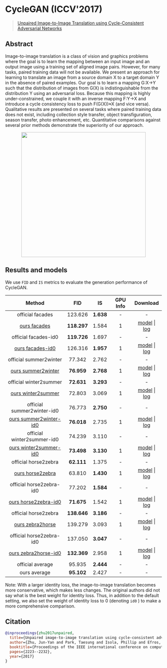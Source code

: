 # CycleGAN (ICCV'2017)

> [Unpaired Image-to-Image Translation using Cycle-Consistent Adversarial Networks](https://arxiv.org/abs/1703.10593)

<!-- [ALGORITHM] -->

## Abstract

<!-- [ABSTRACT] -->

Image-to-image translation is a class of vision and graphics problems where the goal is to learn the mapping between an input image and an output image using a training set of aligned image pairs. However, for many tasks, paired training data will not be available. We present an approach for learning to translate an image from a source domain X to a target domain Y in the absence of paired examples. Our goal is to learn a mapping G:X→Y such that the distribution of images from G(X) is indistinguishable from the distribution Y using an adversarial loss. Because this mapping is highly under-constrained, we couple it with an inverse mapping F:Y→X and introduce a cycle consistency loss to push F(G(X))≈X (and vice versa). Qualitative results are presented on several tasks where paired training data does not exist, including collection style transfer, object transfiguration, season transfer, photo enhancement, etc. Quantitative comparisons against several prior methods demonstrate the superiority of our approach.

<!-- [IMAGE] -->

<div align=center >
 <img src="https://user-images.githubusercontent.com/12726765/144200449-cc2777da-3112-4024-aaa6-c6be5c8220bc.png" width="400"/>
</div >

## Results and models

We use `FID` and `IS` metrics to evaluate the generation performance of CycleGAN.

|                                                      Method                                                       |     FID     |    IS     | GPU Info |                                                                                                                                                                             Download                                                                                                                                                                              |
| :---------------------------------------------------------------------------------------------------------------: | :---------: | :-------: | :------: | :---------------------------------------------------------------------------------------------------------------------------------------------------------------------------------------------------------------------------------------------------------------------------------------------------------------------------------------------------------------: |
|                                                 official facades                                                  |   123.626   | **1.638** |    -     |                                                                                                                                                                                 -                                                                                                                                                                                 |
|            [ours facades](/configs/synthesizers/cyclegan/cyclegan_lsgan_resnet_in_1x1_80k_facades.py)             | **118.297** |   1.584   |    1     |                        [model](https://download.openmmlab.com/mmediting/synthesizers/cyclegan/cyclegan_facades/cyclegan_lsgan_resnet_in_1x1_80k_facades_20200524-0b877c2a.pth) \| [log](https://download.openmmlab.com/mmediting/synthesizers/cyclegan/cyclegan_facades/cyclegan_lsgan_resnet_in_1x1_80k_facades_20200524_211816.log.json)                        |
|                                               official facades-id0                                                | **119.726** |   1.697   |    -     |                                                                                                                                                                                 -                                                                                                                                                                                 |
|        [ours facades-id0](/configs/synthesizers/cyclegan/cyclegan_lsgan_id0_resnet_in_1x1_80k_facades.py)         |   126.316   | **1.957** |    1     |                [model](https://download.openmmlab.com/mmediting/synthesizers/cyclegan/cyclegan_facades_id0/cyclegan_lsgan_id0_resnet_in_1x1_80k_facades_20200524-438aa074.pth) \| [log](https://download.openmmlab.com/mmediting/synthesizers/cyclegan/cyclegan_facades_id0/cyclegan_lsgan_id0_resnet_in_1x1_80k_facades_20200524_212548.log.json)                |
|                                              official summer2winter                                               |   77.342    |   2.762   |    -     |                                                                                                                                                                                 -                                                                                                                                                                                 |
|     [ours summer2winter](/configs/synthesizers/cyclegan/cyclegan_lsgan_resnet_in_1x1_246200_summer2winter.py)     | **76.959**  | **2.768** |    1     |         [model](https://download.openmmlab.com/mmediting/synthesizers/cyclegan/cyclegan_summer2winter/cyclegan_lsgan_resnet_in_1x1_246200_summer2winter_20200524-0baeaff6.pth) \| [log](https://download.openmmlab.com/mmediting/synthesizers/cyclegan/cyclegan_summer2winter/cyclegan_lsgan_resnet_in_1x1_246200_summer2winter_20200524_214809.log.json)         |
|                                              official winter2summer                                               | **72.631**  | **3.293** |    -     |                                                                                                                                                                                 -                                                                                                                                                                                 |
|     [ours winter2summer](/configs/synthesizers/cyclegan/cyclegan_lsgan_resnet_in_1x1_246200_summer2winter.py)     |   72.803    |   3.069   |    1     |         [model](https://download.openmmlab.com/mmediting/synthesizers/cyclegan/cyclegan_summer2winter/cyclegan_lsgan_resnet_in_1x1_246200_summer2winter_20200524-0baeaff6.pth) \| [log](https://download.openmmlab.com/mmediting/synthesizers/cyclegan/cyclegan_summer2winter/cyclegan_lsgan_resnet_in_1x1_246200_summer2winter_20200524_214809.log.json)         |
|                                            official summer2winter-id0                                             |   76.773    | **2.750** |    -     |                                                                                                                                                                                 -                                                                                                                                                                                 |
| [ours summer2winter-id0](/configs/synthesizers/cyclegan/cyclegan_lsgan_id0_resnet_in_1x1_246200_summer2winter.py) | **76.018**  |   2.735   |    1     | [model](https://download.openmmlab.com/mmediting/synthesizers/cyclegan/cyclegan_summer2winter_id0/cyclegan_lsgan_id0_resnet_in_1x1_246200_summer2winter_20200524-f280ecdd.pth) \| [log](https://download.openmmlab.com/mmediting/synthesizers/cyclegan/cyclegan_summer2winter_id0/cyclegan_lsgan_id0_resnet_in_1x1_246200_summer2winter_20200524_215511.log.json) |
|                                            official winter2summer-id0                                             |   74.239    |   3.110   |    -     |                                                                                                                                                                                 -                                                                                                                                                                                 |
| [ours winter2summer-id0](/configs/synthesizers/cyclegan/cyclegan_lsgan_id0_resnet_in_1x1_246200_summer2winter.py) | **73.498**  | **3.130** |    1     | [model](https://download.openmmlab.com/mmediting/synthesizers/cyclegan/cyclegan_summer2winter_id0/cyclegan_lsgan_id0_resnet_in_1x1_246200_summer2winter_20200524-f280ecdd.pth) \| [log](https://download.openmmlab.com/mmediting/synthesizers/cyclegan/cyclegan_summer2winter_id0/cyclegan_lsgan_id0_resnet_in_1x1_246200_summer2winter_20200524_215511.log.json) |
|                                               official horse2zebra                                                | **62.111**  |   1.375   |    -     |                                                                                                                                                                                 -                                                                                                                                                                                 |
|       [ours horse2zebra](/configs/synthesizers/cyclegan/cyclegan_lsgan_resnet_in_1x1_266800_horse2zebra.py)       |   63.810    | **1.430** |    1     |             [model](https://download.openmmlab.com/mmediting/synthesizers/cyclegan/cyclegan_horse2zebra/cyclegan_lsgan_resnet_in_1x1_266800_horse2zebra_20200524-1b3d5d3a.pth) \| [log](https://download.openmmlab.com/mmediting/synthesizers/cyclegan/cyclegan_horse2zebra/cyclegan_lsgan_resnet_in_1x1_266800_horse2zebra_20200524_220040.log.json)             |
|                                             official horse2zebra-id0                                              |   77.202    | **1.584** |    -     |                                                                                                                                                                                 -                                                                                                                                                                                 |
|   [ours horse2zebra-id0](/configs/synthesizers/cyclegan/cyclegan_lsgan_id0_resnet_in_1x1_266800_horse2zebra.py)   | **71.675**  |   1.542   |    1     |     [model](https://download.openmmlab.com/mmediting/synthesizers/cyclegan/cyclegan_horse2zebra_id0/cyclegan_lsgan_id0_resnet_in_1x1_266800_horse2zebra_20200524-470fb8da.pth) \| [log](https://download.openmmlab.com/mmediting/synthesizers/cyclegan/cyclegan_horse2zebra_id0/cyclegan_lsgan_id0_resnet_in_1x1_266800_horse2zebra_20200524_220655.log.json)     |
|                                               official horse2zebra                                                | **138.646** | **3.186** |    -     |                                                                                                                                                                                 -                                                                                                                                                                                 |
|       [ours zebra2horse](/configs/synthesizers/cyclegan/cyclegan_lsgan_resnet_in_1x1_266800_horse2zebra.py)       |   139.279   |   3.093   |    1     |             [model](https://download.openmmlab.com/mmediting/synthesizers/cyclegan/cyclegan_horse2zebra/cyclegan_lsgan_resnet_in_1x1_266800_horse2zebra_20200524-1b3d5d3a.pth) \| [log](https://download.openmmlab.com/mmediting/synthesizers/cyclegan/cyclegan_horse2zebra/cyclegan_lsgan_resnet_in_1x1_266800_horse2zebra_20200524_220040.log.json)             |
|                                             official horse2zebra-id0                                              |   137.050   | **3.047** |    -     |                                                                                                                                                                                 -                                                                                                                                                                                 |
|   [ours zebra2horse-id0](/configs/synthesizers/cyclegan/cyclegan_lsgan_id0_resnet_in_1x1_266800_horse2zebra.py)   | **132.369** |   2.958   |    1     |     [model](https://download.openmmlab.com/mmediting/synthesizers/cyclegan/cyclegan_horse2zebra_id0/cyclegan_lsgan_id0_resnet_in_1x1_266800_horse2zebra_20200524-470fb8da.pth) \| [log](https://download.openmmlab.com/mmediting/synthesizers/cyclegan/cyclegan_horse2zebra_id0/cyclegan_lsgan_id0_resnet_in_1x1_266800_horse2zebra_20200524_220655.log.json)     |
|                                                 official average                                                  |   95.935    | **2.444** |    -     |                                                                                                                                                                                 -                                                                                                                                                                                 |
|                                                   ours average                                                    | **95.102**  |   2.427   |    -     |                                                                                                                                                                                 -                                                                                                                                                                                 |

Note: With a larger identity loss, the image-to-image translation becomes more conservative, which makes less changes. The original authors did not say what is the best weight for identity loss. Thus, in addition to the default setting, we also set the weight of identity loss to 0 (denoting `id0` ) to make a more comprehensive comparison.

## Citation

```bibtex
@inproceedings{zhu2017unpaired,
  title={Unpaired image-to-image translation using cycle-consistent adversarial networks},
  author={Zhu, Jun-Yan and Park, Taesung and Isola, Phillip and Efros, Alexei A},
  booktitle={Proceedings of the IEEE international conference on computer vision},
  pages={2223--2232},
  year={2017}
}
```
